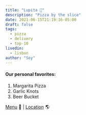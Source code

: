 ```yaml
---
title: "Lupita 🍕"
description: "Pizza by the slice"
date: 2021-06-15T21:19:16-05:00
draft: false
tags:
  - pizza
  - delivery
  - top-10
livedin:
  - lisbon
author: "Soy"
---
```


#### Our personal favorites:

1. Margarita Pizza
2. Garlic Knots
3. Beer Bucket

[Menu](https://homeslicepizza.com/wp-content/uploads/2021/05/HomeSlice_MenuBoards_041221_More-Soco-web.png) 📖  |  [Location](https://goo.gl/maps/iwjW4STAEG8GNzxs9) 🌎
